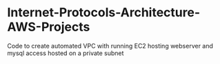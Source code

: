# Internet-Protocols-Architecture-AWS-Projects

Code to create automated VPC with running EC2 hosting webserver and mysql access hosted on a private subnet
